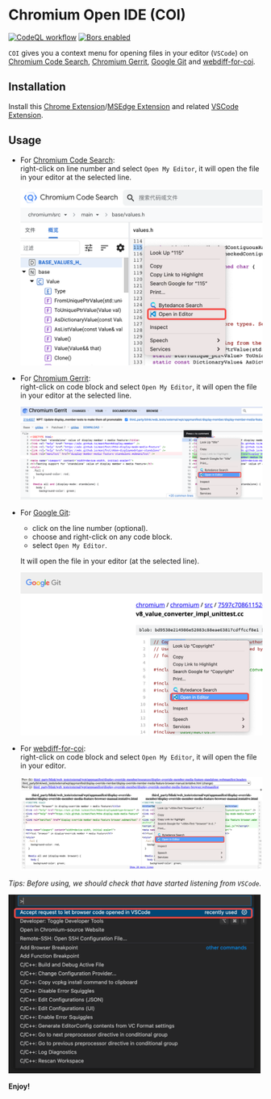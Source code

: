 # Chromium Open IDE (COI)

[![CodeQL workflow](https://github.com/song-fangzhen/chromium-open-ide/actions/workflows/codeql-analysis.yml/badge.svg)](https://github.com/song-fangzhen/chromium-open-ide/actions/workflows/codeql-analysis.yml)
[![Bors enabled](https://bors.tech/images/badge_small.svg)](https://app.bors.tech/repositories/37745)

`COI` gives you a context menu for opening files in your editor (`VSCode`) on
[Chromium Code Search](https://source.chromium.org),
[Chromium Gerrit](https://chromium-review.googlesource.com),
[Google Git](https://chromium.googlesource.com) and
[webdiff-for-coi](https://pypi.org/project/webdiff-for-coi).

## Installation

Install this 
[Chrome Extension](https://chrome.google.com/webstore/detail/chromium-open-ide/oodolphplfmnljcohclgdikkoljjambi)/[MSEdge Extension](https://microsoftedge.microsoft.com/addons/detail/chromium-open-ide/ggfoollpnfolfaejalpiihpobcpbegkl) and related 
[VSCode Extension](https://marketplace.visualstudio.com/items?itemName=FangzhenSong.chromium-source-opener).

## Usage

- For [Chromium Code Search](https://source.chromium.org): \
right-click on line number and select `Open My Editor`,
it will open the file in your editor at the selected line.

    <img src="images/COI01.png" onerror="this.onerror=null; this.remove();" alt="COI01.png" width="500"/>

- For [Chromium Gerrit](https://chromium-review.googlesource.com): \
right-click on code block and select `Open My Editor`, 
it will open the file in your editor at the selected line.

    <img src="images/COI02.png" onerror="this.onerror=null; this.remove();" alt="COI02.png" width="500"/>

- For [Google Git](https://chromium.googlesource.com):

    - click on the line number (optional).
    - choose and right-click on any code block.
    - select `Open My Editor`.

    It will open the file in your editor (at the selected line).

    <img src="images/COI03.png" onerror="this.onerror=null; this.remove();" alt="COI03.png" width="500"/>

- For [webdiff-for-coi](https://pypi.org/project/webdiff-for-coi): \
right-click on code block and select `Open My Editor`,
it will open the file in your editor.

    <img src="images/COI04.png" onerror="this.onerror=null; this.remove();" alt="COI04.png" width="500"/>
    
*Tips: Before using, we should check that have started listening from `VSCode`.*

<img src="images/COI-Tips.png" onerror="this.onerror=null; this.remove();" alt="COI-Tips.png" width="500"/>

**Enjoy!**
